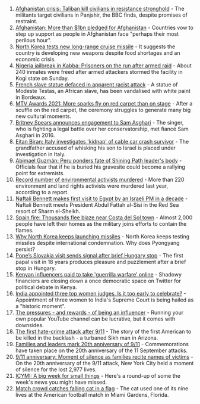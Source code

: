 1. [Afghanistan crisis: Taliban kill civilians in resistance stronghold](https://www.bbc.co.uk/news/world-asia-58545892?at_medium=RSS&at_campaign=KARANGA) - The militants target civilians in Panjshir, the BBC finds, despite promises of restraint.
2. [Afghanistan: More than $1bn pledged for Afghanistan](https://www.bbc.co.uk/news/world-asia-58542451?at_medium=RSS&at_campaign=KARANGA) - Countries vow to step up support as people in Afghanistan face "perhaps their most perilous hour".
3. [North Korea tests new long-range cruise missile](https://www.bbc.co.uk/news/world-asia-58540915?at_medium=RSS&at_campaign=KARANGA) - It suggests the country is developing new weapons despite food shortages and an economic crisis.
4. [Nigeria jailbreak in Kabba: Prisoners on the run after armed raid](https://www.bbc.co.uk/news/world-africa-58549061?at_medium=RSS&at_campaign=KARANGA) - About 240 inmates were freed after armed attackers stormed the facility in Kogi state on Sunday.
5. [French slave statue defaced in apparent racist attack](https://www.bbc.co.uk/news/world-europe-58549730?at_medium=RSS&at_campaign=KARANGA) - A statue of Modeste Testas, an African slave, has been vandalised with white paint in Bordeaux.
6. [MTV Awards 2021: More sparks fly on red carpet than on stage](https://www.bbc.co.uk/news/entertainment-arts-58543114?at_medium=RSS&at_campaign=KARANGA) - After a scuffle on the red carpet, the ceremony struggles to generate many big new cultural moments.
7. [Britney Spears announces engagement to Sam Asghari](https://www.bbc.co.uk/news/entertainment-arts-58540571?at_medium=RSS&at_campaign=KARANGA) - The singer, who is fighting a legal battle over her conservatorship, met fiancé Sam Asghari in 2016.
8. [Eitan Biran: Italy investigates 'kidnap' of cable car crash survivor](https://www.bbc.co.uk/news/world-europe-58541644?at_medium=RSS&at_campaign=KARANGA) - The grandfather accused of whisking his son to Israel is placed under investigation in Italy.
9. [Abimael Guzmán: Peru ponders fate of Shining Path leader's body](https://www.bbc.co.uk/news/world-latin-america-58543912?at_medium=RSS&at_campaign=KARANGA) - Officials fear that if he is buried his gravesite could become a rallying point for extremists.
10. [Record number of environmental activists murdered](https://www.bbc.co.uk/news/science-environment-58508001?at_medium=RSS&at_campaign=KARANGA) - More than 220 environment and land rights activists were murdered last year, according to a report.
11. [Naftali Bennett makes first visit to Egypt by an Israeli PM in a decade](https://www.bbc.co.uk/news/world-middle-east-58546547?at_medium=RSS&at_campaign=KARANGA) - Naftali Bennett meets President Abdul Fattah al-Sisi in the Red Sea resort of Sharm el-Sheikh.
12. [Spain fire: Thousands flee blaze near Costa del Sol town](https://www.bbc.co.uk/news/world-europe-58540570?at_medium=RSS&at_campaign=KARANGA) - Almost 2,000 people have left their homes as the military joins efforts to contain the flames.
13. [Why North Korea keeps launching missiles](https://www.bbc.co.uk/news/world-asia-56941911?at_medium=RSS&at_campaign=KARANGA) - North Korea keeps testing missiles despite international condemnation. Why does Pyongyang persist?
14. [Pope’s Slovakia visit sends signal after brief Hungary stop](https://www.bbc.co.uk/news/world-europe-58543366?at_medium=RSS&at_campaign=KARANGA) - The first papal visit in 18 years produces pleasure and puzzlement after a brief stop in Hungary.
15. [Kenyan influencers paid to take 'guerrilla warfare’ online](https://www.bbc.co.uk/news/world-africa-58474936?at_medium=RSS&at_campaign=KARANGA) - Shadowy financiers are closing down a once democratic space on Twitter for political debate in Kenya.
16. [India appointed three top women judges. Is it too early to celebrate?](https://www.bbc.co.uk/news/world-asia-india-58498408?at_medium=RSS&at_campaign=KARANGA) - Appointment of three women to India's Supreme Court is being hailed as a "historic moment".
17. [The pressures - and rewards - of being an influencer](https://www.bbc.co.uk/news/business-58487905?at_medium=RSS&at_campaign=KARANGA) - Running your own popular YouTube channel can be lucrative, but it comes with downsides.
18. [The first hate-crime attack after 9/11](https://www.bbc.co.uk/news/world-us-canada-58514967?at_medium=RSS&at_campaign=KARANGA) - The story of the first American to be killed in the backlash - a turbaned Sikh man in Arizona.
19. [Families and leaders mark 20th anniversary of 9/11](https://www.bbc.co.uk/news/world-58533107?at_medium=RSS&at_campaign=KARANGA) - Commemorations have taken place on the 20th anniversary of the 11 September attacks.
20. [9/11 anniversary: Moment of silence as families recite names of victims](https://www.bbc.co.uk/news/world-us-canada-58529169?at_medium=RSS&at_campaign=KARANGA) - On the 20th anniversary of the 9/11 attack, New York City held a moment of silence for the lost 2,977 lives.
21. [ICYMI: A big week for small things](https://www.bbc.co.uk/news/world-58523824?at_medium=RSS&at_campaign=KARANGA) - Here's a round-up of some the week's news you might have missed.
22. [Match crowd catches falling cat in a flag](https://www.bbc.co.uk/news/world-us-canada-58540023?at_medium=RSS&at_campaign=KARANGA) - The cat used one of its nine lives at the American football match in Miami Gardens, Florida.
